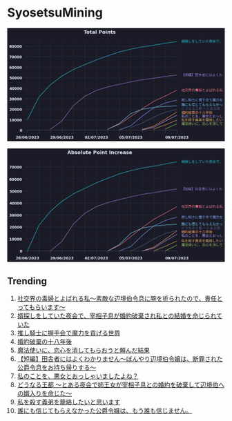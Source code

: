 # SyosetsuMining


![](https://raw.githubusercontent.com/exc4l/SyosetsuMining/main/plots/point_trend.png)

![](https://raw.githubusercontent.com/exc4l/SyosetsuMining/main/plots/point_increase.png)


## Trending

1. [社交界の毒婦とよばれる私～素敵な辺境伯令息に腕を折られたので、責任とってもらいます～](https://ncode.syosetu.com/n5182ih/)
2. [婿探しをしていた夜会で、宰相子息が婚約破棄され私との結婚を命じられていた](https://ncode.syosetu.com/n1855ih/)
3. [推し騎士に握手会で魔力を貢げる世界](https://ncode.syosetu.com/n5652ih/)
4. [婚約破棄の十八年後](https://ncode.syosetu.com/n6060ih/)
5. [魔法使いに、恋心を消してもらおうと頼んだ結果](https://ncode.syosetu.com/n6831ih/)
6. [【短編】田舎者にはよくわかりません～ぼんやり辺境伯令嬢は、断罪された公爵令息をお持ち帰りする～](https://ncode.syosetu.com/n3001ih/)
7. [私のことを、悪女とおっしゃいましたよね？](https://ncode.syosetu.com/n6409ih/)
8. [どうなる王都 ～とある夜会で姉王女が宰相子息との婚約を破棄して辺境伯への婿入りを命じた〜](https://ncode.syosetu.com/n5630ih/)
9. [私を殺す義弟を籠絡したいと思います](https://ncode.syosetu.com/n6567ih/)
10. [誰にも信じてもらえなかった公爵令嬢は、もう誰も信じません。](https://ncode.syosetu.com/n4912ih/)
